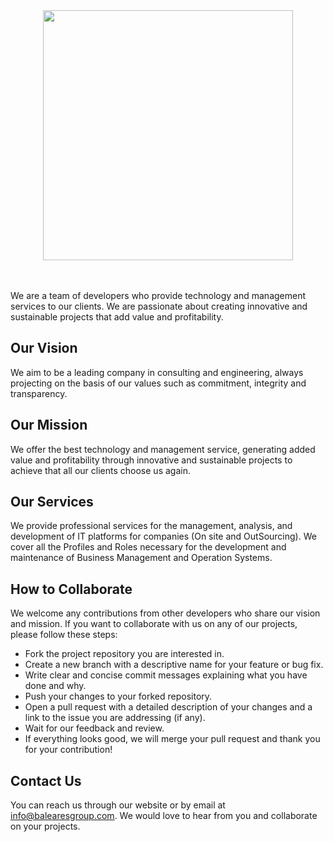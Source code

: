 <div align="center">
  <img src="http://balearesgroup.com/wp-content/uploads/2018/11/logo.png" width="400"  />
</div>

<br />
<br />

We are a team of developers who provide technology and management services to our clients. We are passionate about creating innovative and sustainable projects that add value and profitability.

## Our Vision

We aim to be a leading company in consulting and engineering, always projecting on the basis of our values such as commitment, integrity and transparency.

## Our Mission

We offer the best technology and management service, generating added value and profitability through innovative and sustainable projects to achieve that all our clients choose us again.

## Our Services

We provide professional services for the management, analysis, and development of IT platforms for companies (On site and OutSourcing). We cover all the Profiles and Roles necessary for the development and maintenance of Business Management and Operation Systems.

## How to Collaborate

We welcome any contributions from other developers who share our vision and mission. If you want to collaborate with us on any of our projects, please follow these steps:

- Fork the project repository you are interested in.
- Create a new branch with a descriptive name for your feature or bug fix.
- Write clear and concise commit messages explaining what you have done and why.
- Push your changes to your forked repository.
- Open a pull request with a detailed description of your changes and a link to the issue you are addressing (if any).
- Wait for our feedback and review.
- If everything looks good, we will merge your pull request and thank you for your contribution!

## Contact Us

You can reach us through our website or by email at info@balearesgroup.com. We would love to hear from you and collaborate on your projects.
